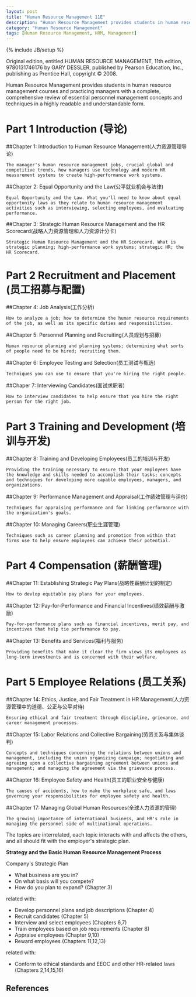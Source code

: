 ```yaml
---
layout: post
title: "Human Resource Management 11E"
description: "Human Resource Management provides students in human resource management courses and practicing managers with a complete, comprehensive review of essential personnel management concepts and techniques in a highly readable and understandable form."
category: "Human Resource Management"
tags: [Human Resource Management, HRM, Management]
---
```

{% include JB/setup %}

Original edition, entitled HUMAN RESOURCE MANAGEMENT, 11th edition, 9780131746176 by GARY DESSLER, published by Pearson Education, Inc., publishing as Prentice Hall, copyright &copy; 2008.

Human Resource Management provides students in human resource management courses and practicing managers with a complete, comprehensive review of essential personnel management concepts and techniques in a highly readable and understandable form.

# Part 1 Introduction (导论)

##Chapter 1: Introduction to Human Resource Management(人力资源管理导论)

    The manager's human resource management jobs, crucial global and competitive trends, how managers use technology and modern HR measurement systems to create high-performance work systems.

##Chapter 2: Equal Opportunity and the Law(公平就业机会与法律)

    Equal Opportunity and the Law. What you'll need to know about equal opportunity laws as they relate to human resource management activities such as interviewing, selecting employees, and evaluating performance.

##Chapter 3: Strategic Human Resource Management and the HR Scorecard(战略人力资源管理和人力资源计分卡)

    Strategic Human Resource Management and the HR Scorecard. What is strategic planning; high-performance work systems; strategic HR; the HR Scorecard.

# Part 2 Recruitment and Placement (员工招募与配置)

##Chapter 4: Job Analysis(工作分析)

    How to analyze a job; how to determine the human resource requirements of the job, as well as its specific duties and responsibilities.

##Chapter 5: Personnel Planning and Recruiting(人员规划与招募)

    Human resource planning and planning systems; determining what sorts of people need to be hired; recruiting them.

##Chapter 6: Employee Testing and Selection(员工测试与甄选)

    Techniques you can use to ensure that you're hiring the right people.

##Chaper 7: Interviewing Candidates(面试求职者)

    How to interview candidates to help ensure that you hire the right person for the right job.

# Part 3 Training and Development (培训与开发)

##Chapter 8: Training and Developing Employees(员工的培训与开发)

    Providing the training necessary to ensure that your employees have the knowledge and skills needed to accomplish their tasks; concepts and techniques for developing more capable employees, managers, and organizations.

##Chapter 9: Performance Management and Appraisal(工作绩效管理与评价)

    Techniques for appraising performance and for linking performance with the organization's goals.

##Chapter 10: Managing Careers(职业生涯管理)

    Techniques such as career planning and promotion from within that firms use to help ensure employees can achieve their potential.

# Part 4 Compensation (薪酬管理)

##Chapter 11: Establishing Strategic Pay Plans(战略性薪酬计划的制定)

    How to devlop equitable pay plans for your employees.

##Chapter 12: Pay-for-Performance and Financial Incentives(绩效薪酬与激励)

    Pay-for-performance plans such as financial incentives, merit pay, and incentives that help tie performance to pay.

##Chapter 13: Benefits and Services(福利与服务)

    Providing benefits that make it clear the firm views its employees as long-term investments and is concerned with their welfare.

# Part 5 Employee Relations (员工关系)

##Chapter 14: Ethics, Justice, and Fair Treatment in HR Management(人力资源管理中的道德、公正与公平对待)

    Ensuring ethical and fair treatment through discipline, grievance, and career management processes.

##Chapter 15: Labor Relations and Collective Bargaining(劳资关系与集体谈判)

    Concepts and techniques concerning the relations between unions and management, including the union organizing campaign; negotiating and agreeing upon a collective bargaining agreement between unions and management; and managing the agreement via the grievance process.

##Chapter 16: Employee Safety and Health(员工的职业安全与健康)

    The causes of accidents, how to make the workplace safe, and laws governing your responsibilities for employee safety and health.

##Chapter 17: Managing Global Human Resources(全球人力资源的管理)

    The growing importance of international business, and HR's role in managing the personnel side of multinational operations.

The topics are interrelated, each topic interacts with and affects the others, and all should fit with the employer's strategic plan.

**Strategy and the Basic Human Resource Management Process**

Company's Strategic Plan
- What business are you in?
- On what basis will you compete?
- How do you plan to expand? (Chapter 3)

related with:
- Develop personnel plans and job descriptions (Chapter 4)
- Recruit candidates (Chapter 5)
- Interview and select employees (Chapters 6,7)
- Train employees based on job requirements (Chapter 8)
- Appraise employees (Chapter 9,10)
- Reward employees (Chapters 11,12,13)

related with:
- Conform to ethical standards and EEOC and other HR-related laws (Chapters 2,14,15,16)

## References


